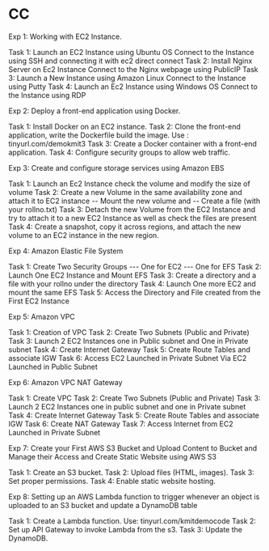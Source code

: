 # CC

Exp 1: Working with EC2 Instance.

Task 1: Launch an EC2 Instance using Ubuntu OS Connect to the Instance using SSH and connecting it with ec2 direct connect 
Task 2: Install Nginx Server on Ec2 Instance Connect to the Nginx webpage using PublicIP
Task 3: Launch a New Instance using Amazon Linux Connect to the Instance using Putty
Task 4: Launch an Ec2 Instance using Windows OS Connect to the Instance using RDP 


Exp 2:  Deploy a front-end application using Docker.

Task 1: Install Docker on an EC2 instance.
Task 2: Clone the front-end application, write the Dockerfile build the image.
			Use : tinyurl.com/demokmit3
Task 3: Create a Docker container with a front-end application.
Task 4: Configure security groups to allow web traffic.


Exp 3: Create and configure storage services using Amazon EBS

Task 1: Launch an Ec2 Instance check the volume and modify the size of volume 
Task 2: Create a new Volume in the same availability zone and attach it to EC2 instance 
             -- Mount the new volume and
             -- Create a file (with your rollno.txt)
Task 3: Detach the new Volume from the EC2 Instance and try to attach it to a new EC2 Instance as well as check the files are present
Task 4: Create a snapshot, copy it across regions, and attach the new volume to an EC2 instance in the new region.



Exp 4:  Amazon Elastic File System

Task 1: Create Two Security Groups
           --- One for EC2
           --- One for EFS
Task 2: Launch One EC2 Instance and Mount EFS
Task 3: Create a directory and a file with your rollno under the directory
Task 4: Launch One more EC2 and mount the same EFS
Task 5: Access the Directory and File created from the First EC2 Instance 






Exp 5: Amazon VPC

Task 1: Creation of VPC
Task 2: Create Two Subnets (Public and Private) 
Task 3: Launch 2 EC2 Instances one in Public subnet and One in Private subnet
Task 4: Create Internet Gateway 
Task 5: Create Route Tables and associate IGW
Task 6: Access EC2 Launched in Private Subnet Via EC2 Launched in Public Subnet


Exp 6: Amazon VPC NAT Gateway

Task 1: Create VPC
Task 2: Create Two Subnets (Public and Private) 
Task 3: Launch 2 EC2 Instances one in public subnet and one in Private subnet
Task 4: Create Internet Gateway 
Task 5: Create Route Tables and associate IGW
Task 6: Create NAT Gateway
Task 7: Access Internet from EC2 Launched in Private Subnet


Exp 7: Create your First AWS S3 Bucket and Upload Content to Bucket and Manage their Access and Create Static Website using AWS S3

Task 1: Create an S3 bucket.
Task 2: Upload files (HTML, images).
Task 3: Set proper permissions.
Task 4: Enable static website hosting.


Exp 8: Setting up an AWS Lambda function to trigger whenever an object is uploaded to an S3 bucket and update a DynamoDB table

Task 1: Create a Lambda function.
			Use: tinyurl.com/kmitdemocode
Task 2: Set up API Gateway to invoke Lambda from the s3.
Task 3: Update the DynamoDB.
